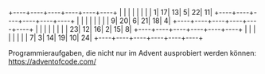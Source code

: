 +----+----+----+----+----+----+
|    |    |    |    |    |    |
|   1|  17|  13|   5|  22|  11|
+----+----+----+----+----+----+
|    |    |    |    |    |    |
|   9|  20|   6|  21|  18|   4|
+----+----+----+----+----+----+
|    |    |    |    |    |    |
|  23|  12|  16|   2|  15|   8|
+----+----+----+----+----+----+
|    |    |    |    |    |    |
|   7|   3|  14|  19|  10|  24|
+----+----+----+----+----+----+

Programmieraufgaben, die nicht nur im Advent ausprobiert werden können: https://adventofcode.com/
